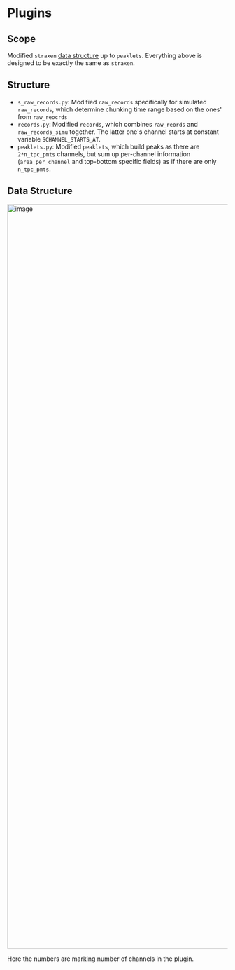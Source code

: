 # Plugins
## Scope
Modified `straxen` [data structure](https://straxen.readthedocs.io/en/latest/reference/datastructure_nT.html) up to `peaklets`. Everything above is designed to be exactly the same as `straxen`.
## Structure
- `s_raw_records.py`: Modified `raw_records` specifically for simulated `raw_records`, which determine chunking time range based on the ones' from `raw_reocrds`
- `records.py`: Modified `records`, which combines `raw_reords` and `raw_records_simu` together. The latter one's channel starts at constant variable `SCHANNEL_STARTS_AT`.
- `peaklets.py`: Modified `peaklets`, which build peaks as there are `2*n_tpc_pmts` channels, but sum up per-channel information (`area_per_channel` and top-bottom specific fields) as if there are only `n_tpc_pmts`.
## Data Structure
<img width="1700" alt="image" src="https://github.com/FaroutYLq/saltax/assets/47046530/5042d5cd-d42f-4a56-8904-b4911c5efe1c">


Here the numbers are marking number of channels in the plugin.
